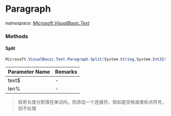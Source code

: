 ﻿# Paragraph
_namespace: [Microsoft.VisualBasic.Text](./index.md)_





### Methods

#### Split
```csharp
Microsoft.VisualBasic.Text.Paragraph.Split(System.String,System.Int32)
```


|Parameter Name|Remarks|
|--------------|-------|
|text$|-|
|len%|-|

> 
>  假若长度分割落在单词内，则添加一个连接符，假如是空格或者标点符号，则不处理
>  


